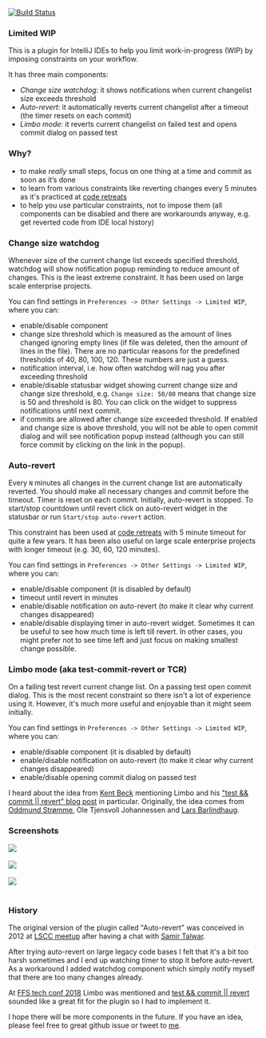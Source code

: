 [![Build Status](https://travis-ci.org/dkandalov/limited-wip.svg?branch=master)](https://travis-ci.org/dkandalov/limited-wip)

### Limited WIP
This is a plugin for IntelliJ IDEs to help you limit work-in-progress (WIP) by imposing constraints on your workflow.

It has three main components:
 - *Change size watchdog*: it shows notifications when current changelist size exceeds threshold
 - *Auto-revert*: it automatically reverts current changelist after a timeout (the timer resets on each commit)
 - *Limbo mode*: it reverts current changelist on failed test and opens commit dialog on passed test


### Why?
 - to make *really* small steps, focus on one thing at a time and commit as soon as it’s done
 - to learn from various constraints like reverting changes every 5 minutes as it's practiced at [code retreats](https://twitter.com/coderetreat)
 - to help you use particular constraints, not to impose them 
   (all components can be disabled and there are workarounds anyway, e.g. get reverted code from IDE local history)


### Change size watchdog
Whenever size of the current change list exceeds specified threshold, 
watchdog will show notification popup reminding to reduce amount of changes.
This is the least extreme constraint. It has been used on large scale enterprise projects.

You can find settings in `Preferences -> Other Settings -> Limited WIP`, where you can:
 - enable/disable component
 - change size threshold which is measured as the amount of lines changed ignoring empty lines
   (if file was deleted, then the amount of lines in the file). 
   There are no particular reasons for the predefined thresholds of 40, 80, 100, 120. These numbers are just a guess.
 - notification interval, i.e. how often watchdog will nag you after exceeding threshold
 - enable/disable statusbar widget showing current change size and change size threshold, 
   e.g. `Change size: 50/80` means that change size is 50 and threshold is 80.
   You can click on the widget to suppress notifications until next commit.
 - if commits are allowed after change size exceeded threshold.
   If enabled and change size is above threshold, you will not be able to open commit dialog 
   and will see notification popup instead (although you can still force commit by clicking on the link in the popup).


### Auto-revert
Every `N` minutes all changes in the current change list are automatically reverted.
You should make all necessary changes and commit before the timeout. Timer is reset on each commit.
Initially, auto-revert is stopped. To start/stop countdown until revert click on 
auto-revert widget in the statusbar or run `Start/stop auto-revert` action. 

This constraint has been used at [code retreats](https://twitter.com/coderetreat) with 5 minute timeout 
for quite a few years. It has been also useful on large scale enterprise projects with longer timeout 
(e.g. 30, 60, 120 minutes).

You can find settings in `Preferences -> Other Settings -> Limited WIP`, where you can:
 - enable/disable component (it is disabled by default)
 - timeout until revert in minutes
 - enable/disable notification on auto-revert (to make it clear why current changes disappeared)
 - enable/disable displaying timer in auto-revert widget. 
   Sometimes it can be useful to see how much time is left till revert. 
   In other cases, you might prefer not to see time left and just focus on making smallest change possible.


### Limbo mode (aka test-commit-revert or TCR)
On a failing test revert current change list. On a passing test open commit dialog.
This is the most recent constraint so there isn't a lot of experience using it.
However, it's much more useful and enjoyable than it might seem initially.

You can find settings in `Preferences -> Other Settings -> Limited WIP`, where you can:
 - enable/disable component (it is disabled by default)
 - enable/disable notification on auto-revert (to make it clear why current changes disappeared)
 - enable/disable opening commit dialog on passed test 

I heard about the idea from [Kent Beck](https://twitter.com/KentBeck) mentioning Limbo and his
["test && commit || revert" blog post](https://medium.com/@kentbeck_7670/test-commit-revert-870bbd756864) in particular.
Originally, the idea comes from [Oddmund Strømme](https://twitter.com/jraregris), 
Ole Tjensvoll Johannessen and [Lars Barlindhaug](https://twitter.com/barlindh).


### Screenshots
<img src="https://github.com/dkandalov/limited-wip/blob/master/settings.png?raw=true" align="center"/>
<br/><br/>
<img src="https://github.com/dkandalov/limited-wip/blob/master/toolbar.png?raw=true" align="center"/>
<br/><br/>
<img src="https://github.com/dkandalov/limited-wip/blob/master/change-size-exceeded.png?raw=true" align="center"/>
<br/><br/>


### History
The original version of the plugin called "Auto-revert" was conceived
in 2012 at [LSCC meetup](http://www.meetup.com/london-software-craftsmanship/)
after having a chat with [Samir Talwar](https://twitter.com/SamirTalwar).

After trying auto-revert on large legacy code bases I felt that it's a bit too harsh sometimes 
and I end up watching timer to stop it before auto-revert. As a workaround I added watchdog component
which simply notify myself that there are too many changes already.

At [FFS tech conf 2018](https://ffstechconf.org) Limbo was mentioned 
and [test && commit || revert](https://medium.com/@kentbeck_7670/test-commit-revert-870bbd756864)
sounded like a great fit for the plugin so I had to implement it.

I hope there will be more components in the future.
If you have an idea, please feel free to great github issue or tweet to [me](https://twitter.com/dmitrykandalov).